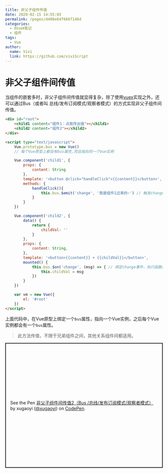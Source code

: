 ```yaml
---
title: 非父子组件传值
date: 2020-02-15 14:55:03
permalink: /pages/d408e64f666f146d
categories:
  - 《Vue》笔记
  - 组件
tags:
  - Vue
author:
  name: Vivi
  link: https://github.com/viviScript
---
```

# 非父子组件间传值

当组件的嵌套多时，非父子组件间传值就显得复杂，除了使用[vuex](https://vuex.vuejs.org/zh/)实现之外，还可以通过Bus（或者叫 总线/发布订阅模式/观察者模式）的方式实现非父子组件间传值。

<!-- more -->

<div id="root">
		<child1 content="组件1：点我传出值"></child1>
		<child2 content="组件2"></child2>
	</div>

```html
<div id="root">
    <child1 content="组件1：点我传出值"></child1>
    <child2 content="组件2"></child2>
</div>

<script type="text/javascript">
	Vue.prototype.bus = new Vue()
	// 每个Vue原型上都会有bus属性,而且指向同一个Vue实例

	Vue.component('child1', {
		props: {
			content: String
		},
		template: '<button @click="handleClick">{{content}}</button>',
		methods: {
			handleClick(){
				this.bus.$emit('change', '我是组件1过来的~') // 触发change事件，传出值
			}
		}
	})

	Vue.component('child2', {
		data() {
			return {
				childVal: ''
			}
		},
		props: {
			content: String,
		},
		template: '<button>{{content}} + {{childVal}}</button>',
		mounted() {
			this.bus.$on('change', (msg) => { // 绑定change事件，执行函数接收值
				this.childVal = msg
			})
		}
	})

	var vm = new Vue({
		el: '#root'
	})
</script>
```
上面代码中，在Vue原型上绑定一个`bus`属性，指向一个Vue实例，之后每个Vue实例都会有一个`bus`属性。

> 此方法传值，不限于兄弟组件之间，其他关系组件间都适用。

<p class="codepen" data-height="400" data-theme-id="light" data-default-tab="js,result" data-user="xugaoyi" data-slug-hash="wvaGwEj" style="height: 400px; box-sizing: border-box; display: flex; align-items: center; justify-content: center; border: 2px solid; margin: 1em 0; padding: 1em;" data-pen-title="非父子组件间传值2（Bus /总线/发布订阅模式/观察者模式）">
  <span>See the Pen <a href="https://codepen.io/xugaoyi/pen/wvaGwEj">
  非父子组件间传值2（Bus /总线/发布订阅模式/观察者模式）</a> by xugaoyi (<a href="https://codepen.io/xugaoyi">@xugaoyi</a>)
  on <a href="https://codepen.io">CodePen</a>.</span>
</p>
<script async src="https://static.codepen.io/assets/embed/ei.js"></script>
